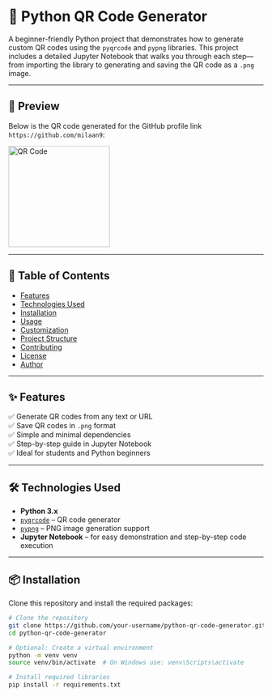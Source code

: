 # 🔳 Python QR Code Generator

A beginner-friendly Python project that demonstrates how to generate custom QR codes using the `pyqrcode` and `pypng` libraries. This project includes a detailed Jupyter Notebook that walks you through each step—from importing the library to generating and saving the QR code as a `.png` image.

---

## 📸 Preview

Below is the QR code generated for the GitHub profile link `https://github.com/milaan9`:

<img src="githubID.png" alt="QR Code" width="200"/>

---

## 📌 Table of Contents

- [Features](#-features)
- [Technologies Used](#-technologies-used)
- [Installation](#-installation)
- [Usage](#-usage)
- [Customization](#-customization)
- [Project Structure](#-project-structure)
- [Contributing](#-contributing)
- [License](#-license)
- [Author](#-author)

---

## ✨ Features

✅ Generate QR codes from any text or URL  
✅ Save QR codes in `.png` format  
✅ Simple and minimal dependencies  
✅ Step-by-step guide in Jupyter Notebook  
✅ Ideal for students and Python beginners  

---

## 🛠️ Technologies Used

- **Python 3.x**
- [`pyqrcode`](https://pypi.org/project/PyQRCode/) – QR code generator  
- [`pypng`](https://pypi.org/project/pypng/) – PNG image generation support  
- **Jupyter Notebook** – for easy demonstration and step-by-step code execution  

---

## 📦 Installation

Clone this repository and install the required packages:

```bash
# Clone the repository
git clone https://github.com/your-username/python-qr-code-generator.git
cd python-qr-code-generator

# Optional: Create a virtual environment
python -m venv venv
source venv/bin/activate  # On Windows use: venv\Scripts\activate

# Install required libraries
pip install -r requirements.txt
